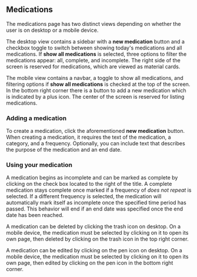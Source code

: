 ## Medications

The medications page has two distinct views depending on whether the user is on desktop or a mobile device.

 The desktop view contains a sidebar with a **new medication** button and a checkbox toggle to switch between showing today's medications and all medications. If **show all medications** is selected, three options to filter the medications appear: all, complete, and incomplete. The right side of the screen is reserved for medications, which are viewed as material cards.

The mobile view contains a navbar, a toggle to show all medications, and filtering options if **show all medications** is checked at the top of the screen. In the bottom right corner there is a button to add a new medication which is indicated by a plus icon. The center of the screen is reserved for listing medications.

### Adding a medication

To create a medication, click the aforementioned **new medication** button. When creating a medication, it requires the text of the medication, a category, and a frequency. Optionally, you can include text that describes the purpose of the medication and an end date. 

### Using your medication

A medication begins as incomplete and can be marked as complete by clicking on the check box located to the right of the title. A complete medication stays complete once marked if a frequency of *does not repeat* is selected. If a different frequency is selected, the medication will automatically mark itself as incomplete once the specified time period has passed. This behavior will end if an end date was specified once the end date has been reached.

 A medication can be deleted by clicking the trash icon on desktop. On a mobile device, the medication must be selected by clicking on it to open its own page, then deleted by clicking on the trash icon in the top right corner.

 A medication can be edited by clicking on the pen icon on desktop. On a mobile device, the medication must be selected by clicking on it to open its own page, then edited by clicking on the pen icon in the bottom right corner.



